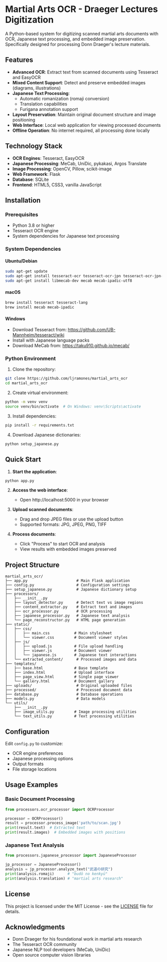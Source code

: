 # Martial Arts OCR - Draeger Lectures Digitization

A Python-based system for digitizing scanned martial arts documents with OCR, Japanese text processing, and embedded image preservation. Specifically designed for processing Donn Draeger's lecture materials.

## Features

- **Advanced OCR**: Extract text from scanned documents using Tesseract and EasyOCR
- **Mixed Content Support**: Detect and preserve embedded images (diagrams, illustrations)
- **Japanese Text Processing**: 
  - Automatic romanization (romaji conversion)
  - Translation capabilities
  - Furigana annotation support
- **Layout Preservation**: Maintain original document structure and image positioning
- **Web Interface**: Local web application for viewing processed documents
- **Offline Operation**: No internet required, all processing done locally

## Technology Stack

- **OCR Engines**: Tesseract, EasyOCR
- **Japanese Processing**: MeCab, UniDic, pykakasi, Argos Translate
- **Image Processing**: OpenCV, Pillow, scikit-image
- **Web Framework**: Flask
- **Database**: SQLite
- **Frontend**: HTML5, CSS3, vanilla JavaScript

## Installation

### Prerequisites

- Python 3.8 or higher
- Tesseract OCR engine
- System dependencies for Japanese text processing

### System Dependencies

#### Ubuntu/Debian
```bash
sudo apt-get update
sudo apt-get install tesseract-ocr tesseract-ocr-jpn tesseract-ocr-jpn-vert
sudo apt-get install libmecab-dev mecab mecab-ipadic-utf8
```

#### macOS
```bash
brew install tesseract tesseract-lang
brew install mecab mecab-ipadic
```

#### Windows
- Download Tesseract from: https://github.com/UB-Mannheim/tesseract/wiki
- Install with Japanese language packs
- Download MeCab from: https://taku910.github.io/mecab/

### Python Environment

1. Clone the repository:
```bash
git clone https://github.com/ljramones/martial_arts_ocr
cd martial_arts_ocr
```

2. Create virtual environment:
```bash
python -m venv venv
source venv/bin/activate  # On Windows: venv\Scripts\activate
```

3. Install dependencies:
```bash
pip install -r requirements.txt
```

4. Download Japanese dictionaries:
```bash
python setup_japanese.py
```

## Quick Start

1. **Start the application**:
```bash
python app.py
```

2. **Access the web interface**:
   - Open http://localhost:5000 in your browser

3. **Upload scanned documents**:
   - Drag and drop JPEG files or use the upload button
   - Supported formats: JPG, JPEG, PNG, TIFF

4. **Process documents**:
   - Click "Process" to start OCR and analysis
   - View results with embedded images preserved

## Project Structure

```
martial_arts_ocr/
├── app.py                      # Main Flask application
├── config.py                   # Configuration settings
├── setup_japanese.py           # Japanese dictionary setup
├── processors/
│   ├── __init__.py
│   ├── layout_detector.py      # Detect text vs image regions
│   ├── content_extractor.py    # Extract text and images
│   ├── ocr_processor.py        # OCR processing
│   ├── japanese_processor.py   # Japanese text analysis
│   └── page_reconstructor.py   # HTML page generation
├── static/
│   ├── css/
│   │   ├── main.css           # Main stylesheet
│   │   └── viewer.css         # Document viewer styles
│   ├── js/
│   │   ├── upload.js          # File upload handling
│   │   ├── viewer.js          # Document viewer
│   │   └── japanese.js        # Japanese text interactions
│   └── extracted_content/      # Processed images and data
├── templates/
│   ├── base.html              # Base template
│   ├── index.html             # Upload interface
│   ├── page_view.html         # Single page viewer
│   └── gallery.html           # Document gallery
├── uploads/                    # Original uploaded files
├── processed/                  # Processed document data
├── database.py                 # Database operations
├── models.py                   # Data models
└── utils/
    ├── __init__.py
    ├── image_utils.py         # Image processing utilities
    └── text_utils.py          # Text processing utilities
```

## Configuration

Edit `config.py` to customize:

- OCR engine preferences
- Japanese processing options
- Output formats
- File storage locations

## Usage Examples

### Basic Document Processing
```python
from processors.ocr_processor import OCRProcessor

processor = OCRProcessor()
result = processor.process_image('path/to/scan.jpg')
print(result.text)  # Extracted text
print(result.images)  # Embedded images with positions
```

### Japanese Text Analysis
```python
from processors.japanese_processor import JapaneseProcessor

jp_processor = JapaneseProcessor()
analysis = jp_processor.analyze_text("武道の研究")
print(analysis.romaji)      # "budō no kenkyū"
print(analysis.translation) # "martial arts research"
```

## License

This project is licensed under the MIT License - see the [LICENSE](LICENSE) file for details.

## Acknowledgments

- Donn Draeger for his foundational work in martial arts research
- The Tesseract OCR community
- Japanese NLP tool developers (MeCab, UniDic)
- Open source computer vision libraries